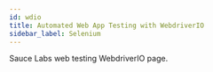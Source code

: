 ```yaml
---
id: wdio
title: Automated Web App Testing with WebdriverIO
sidebar_label: Selenium
---
```


Sauce Labs web testing WebdriverIO page.